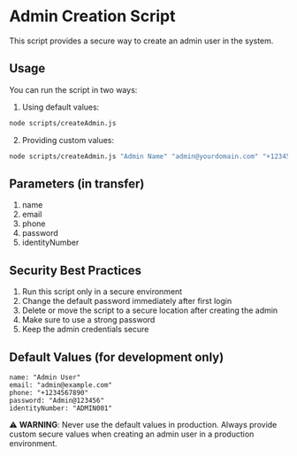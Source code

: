 # Admin Creation Script

This script provides a secure way to create an admin user in the system.

## Usage

You can run the script in two ways:

1. Using default values:
```bash
node scripts/createAdmin.js
```

2. Providing custom values:
```bash
node scripts/createAdmin.js "Admin Name" "admin@yourdomain.com" "+1234567890" "YourSecurePassword" "ADMIN001"
```

## Parameters (in transfer)

1. name
2. email
3. phone
4. password
5. identityNumber

## Security Best Practices

1. Run this script only in a secure environment
2. Change the default password immediately after first login
3. Delete or move the script to a secure location after creating the admin
4. Make sure to use a strong password
5. Keep the admin credentials secure

## Default Values (for development only)

```
name: "Admin User"
email: "admin@example.com"
phone: "+1234567890"
password: "Admin@123456"
identityNumber: "ADMIN001"
```

⚠️ **WARNING**: Never use the default values in production. Always provide custom secure values when creating an admin user in a production environment. 